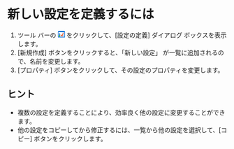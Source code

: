 # 新しい設定を定義するには

1. ツール バーの ![[設定の選択]](../../images/configpopup.gif)
をクリックして、\[設定の定義\] ダイアログ ボックスを表示します。
2. \[新規作成\] ボタンをクリックすると、「新しい設定」 が一覧に追加されるので、名前を変更します。
3. \[プロパティ\] ボタンをクリックして、その設定のプロパティを変更します。

## ヒント

- 複数の設定を定義することにより、効率良く他の設定に変更することができます。
- 他の設定をコピーしてから修正するには、一覧から他の設定を選択して、\[コピー\] ボタンをクリックします。
